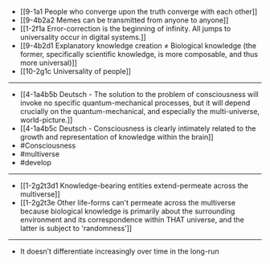 - [[9-1a1 People who converge upon the truth converge with each other]]
- [[9-4b2a2 Memes can be transmitted from anyone to anyone]]
- [[1-2f1a Error-correction is the beginning of infinity. All jumps to universality occur in digital systems.]]
- [[9-4b2d1 Explanatory knowledge creation ≠ Biological knowledge (the former, specifically scientific knowledge, is more composable, and thus more universal)]]
- [[10-2g1c Universality of people]]
---
- [[4-1a4b5b Deutsch - The solution to the problem of consciousness will invoke no specific quantum-mechanical processes, but it will depend crucially on the quantum-mechanical, and especially the multi-universe, world-picture.]]
- [[4-1a4b5c Deutsch - Consciousness is clearly intimately related to the growth and representation of knowledge within the brain]]
- #Consciousness
- #multiverse
- #develop
---
- [[1-2g2t3d1 Knowledge-bearing entities extend-permeate across the multiverse]]
- [[1-2g2t3e Other life-forms can't permeate across the multiverse because biological knowledge is primarily about the surrounding environment and its correspondence within THAT universe, and the latter is subject to 'randomness']]
---
- It doesn’t differentiate increasingly over time in the long-run
